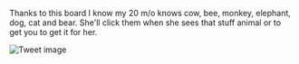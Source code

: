 Thanks to this board I know my 20 m/o knows cow, bee, monkey, elephant, dog, cat and bear. She'll click them when she sees that stuff animal or to get you to get it for her.


![Tweet image](/asset/crosspoast/F3gkeKea4AALxw4.png)

